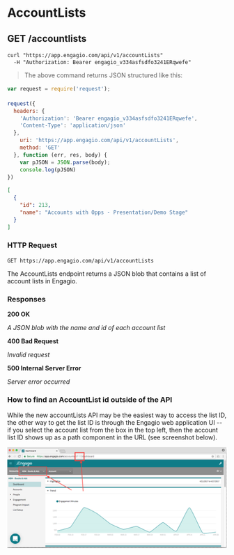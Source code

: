 # AccountLists

## GET /accountlists

```shell
curl "https://app.engagio.com/api/v1/accountLists"
  -H "Authorization: Bearer engagio_v334asfsdfo3241ERqwefe"
```

> The above command returns JSON structured like this:

```javascript
var request = require('request');

request({
  headers: {
    'Authorization': 'Bearer engagio_v334asfsdfo3241ERqwefe',
    'Content-Type': 'application/json'
  },
    uri: 'https://app.engagio.com/api/v1/accountLists',
    method: 'GET'
  }, function (err, res, body) {
    var pJSON = JSON.parse(body);
    console.log(pJSON)
})
```

```json
[
  {
    "id": 213,
    "name": "Accounts with Opps - Presentation/Demo Stage"
  }
]
```

### HTTP Request

`GET https://app.engagio.com/api/v1/accountLists`

The AccountLists endpoint returns a JSON blob that contains a list of account lists in Engagio.

### Responses
<aside class="success">
<b>200 OK</b>
</aside>

*A JSON blob with the name and id of each account list*

<aside class="alert">
<b>400 Bad Request</b>
</aside>

*Invalid request*

<aside class="warning">
<b>500 Internal Server Error</b>
</aside>

*Server error occurred*

### How to find an AccountList id outside of the API

While the new accountLists API may be the easiest way to access the list ID, the other way to get the list ID is through the Engagio web application UI -- if you select the account list from the box in the top left, then the account list ID shows up as a path component in the URL (see screenshot below).

<img src="../images/accountlists.png" alt="Accountlists" class="al-screenshot">
